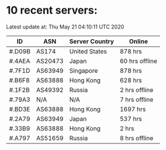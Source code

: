 # 10 recent servers:

Latest update at: Thu May 21 04:10:11 UTC 2020

| ID | ASN | Server Country | Online |
| -- | --- | -------------- | ------ |
| #.D09B | AS174 | United States | 878 hrs |
| #.4AEA | AS20473 | Japan | 60 hrs offline |
| #.7F1D | AS63949 | Singapore | 878 hrs |
| #.B6F8 | AS63888 | Hong Kong | 628 hrs |
| #.1F2B | AS49392 | Russia | 2 hrs offline |
| #.79A3 | N/A | N/A | 7 hrs offline |
| #.BD3E | AS63888 | Hong Kong | 1697 hrs |
| #.2A79 | AS63949 | Japan | 537 hrs |
| #.33B9 | AS63888 | Hong Kong | 2 hrs |
| #.A797 | AS51659 | Russia | 8 hrs offline |

